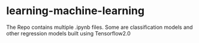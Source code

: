 # learning-machine-learning
The Repo contains multiple .ipynb files. Some are classification models and other regression models built using Tensorflow2.0
